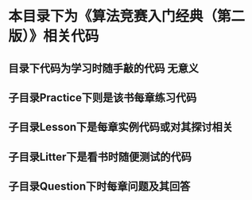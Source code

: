 # 本目录下为《算法竞赛入门经典（第二版）》相关代码
## 目录下代码为学习时随手敲的代码 无意义
## 子目录Practice下则是该书每章练习代码
## 子目录Lesson下是每章实例代码或对其探讨相关
## 子目录Litter下是看书时随便测试的代码
## 子目录Question下时每章问题及其回答